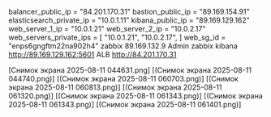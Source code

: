 balancer_public_ip = "84.201.170.31"
bastion_public_ip = "89.169.154.91"
elasticsearch_private_ip = "10.0.1.11"
kibana_public_ip = "89.169.129.162"
web_server_1_ip = "10.0.1.21"
web_server_2_ip = "10.0.2.17"
web_servers_private_ips = [
  "10.0.1.21",
  "10.0.2.17",
]
web_sg_id = "enps6gngftm22na902h4"
zabbix    89.169.132.9   Admin zabbix 
kibana http://89.169.129.162:5601 
ALB  http://84.201.170.31

[Снимок экрана 2025-08-11 044631.png]
[(Снимок экрана 2025-08-11 044740.png)]
[(Снимок экрана 2025-08-11 060703.png)]
[(Снимок экрана 2025-08-11 060813.png)]
[(Снимок экрана 2025-08-11 061320.png)]
[(Снимок экрана 2025-08-11 061343.png)]
[(Снимок экрана 2025-08-11 061343.png)]
[(Снимок экрана 2025-08-11 061401.png)]
